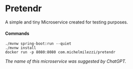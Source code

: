 # Pretendr
A simple and tiny Microservice created for testing purposes.

#### Commands
```
./mvnw spring-boot:run --quiet
./mvnw install
docker run -p 8080:8080 com.michelmilezzi/pretendr
```


_The name of this microservice was suggested by ChatGPT._